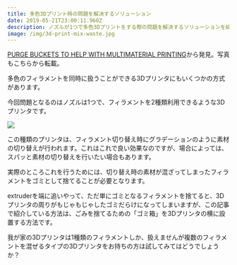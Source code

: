 ```yaml
---
title: 多色3Dプリント時の問題を解決するソリューション
date: 2019-05-21T23:00:11.960Z
description: ノズルが1つで多色3Dプリントをする際の問題を解決するソリューションを紹介します
image: /img/3d-print-mix-waste.jpg
---
```

[PURGE BUCKETS TO HELP WITH MULTIMATERIAL PRINTING](https://hackaday.com/2019/02/07/purge-buckets-to-help-with-multimaterial-printing/)から発見。写真もこちらから転載。

多色のフィラメントを同時に扱うことができる3Dプリンタにもいくつかの方式があります。

今回問題となるのはノズルは1つで、フィラメントを2種類利用できるような3Dプリンタです。

![](/img/mix-extruder.png)

この種類のプリンタは、フィラメント切り替え時にグラデーションのように素材の切り替えが行われます。これはこれで良い効果なのですが、場合によっては、スパッと素材の切り替えを行いたい場合もあります。

実際のところこれを行うためには、切り替え時の素材が混ざってしまったフィラメントをゴミとして捨てることが必要となります。

extruderを端に追いやって、ただ単にゴミとなるフィラメントを捨てると、3Dプリンタの周りがもじゃもじゃしたゴミだらけになってしまいますが、この記事で紹介している方法は、ごみを捨てるための「ゴミ箱」を3Dプリンタの横に設置する方法です。

我が家の3Dプリンタは1種類のフィラメントしか、扱えませんが複数のフィラメントを混ぜるタイプの3Dプリンタをお持ちの方は試してみてはどうでしょうか？
